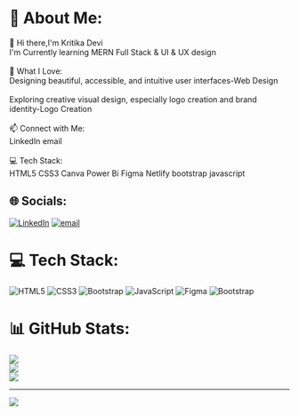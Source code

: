 # 💫 About Me:
👋 Hi there,I'm Kritika Devi<br>I'm Currently learning MERN Full Stack & UI & UX design<br><br>🎨 What I Love:<br>Designing beautiful, accessible, and intuitive user interfaces-Web Design<br><br>Exploring creative visual design, especially logo creation and brand identity-Logo Creation<br><br>📫 Connect with Me:<br>LinkedIn email<br><br>💻 Tech Stack:<br>HTML5 CSS3 Canva Power Bi Figma Netlify bootstrap javascript<br>


## 🌐 Socials:
[![LinkedIn](https://img.shields.io/badge/LinkedIn-%230077B5.svg?logo=linkedin&logoColor=white)](https://linkedin.com/in/https://www.linkedin.com/in/kiruthikadevi-g/) [![email](https://img.shields.io/badge/Email-D14836?logo=gmail&logoColor=white)](mailto:kiruthikaganesan241@gmail.com) 

# 💻 Tech Stack:
![HTML5](https://img.shields.io/badge/html5-%23E34F26.svg?style=for-the-badge&logo=html5&logoColor=white) ![CSS3](https://img.shields.io/badge/css3-%231572B6.svg?style=for-the-badge&logo=css3&logoColor=white) ![Bootstrap](https://img.shields.io/badge/bootstrap-%238511FA.svg?style=for-the-badge&logo=bootstrap&logoColor=white) ![JavaScript](https://img.shields.io/badge/javascript-%23323330.svg?style=for-the-badge&logo=javascript&logoColor=%23F7DF1E) ![Figma](https://img.shields.io/badge/figma-%23F24E1E.svg?style=for-the-badge&logo=figma&logoColor=white) ![Bootstrap](https://img.shields.io/badge/bootstrap-%238511FA.svg?style=for-the-badge&logo=bootstrap&logoColor=white)
# 📊 GitHub Stats:
![](https://github-readme-stats.vercel.app/api?username=Kiruthika241&theme=dark&hide_border=true&include_all_commits=true&count_private=true)<br/>
![](https://nirzak-streak-stats.vercel.app/?user=Kiruthika241&theme=dark&hide_border=true)<br/>
![](https://github-readme-stats.vercel.app/api/top-langs/?username=Kiruthika241&theme=dark&hide_border=true&include_all_commits=true&count_private=true&layout=compact)

---
[![](https://visitcount.itsvg.in/api?id=Kiruthika241&icon=0&color=0)](https://visitcount.itsvg.in)

<!-- Proudly created with GPRM ( https://gprm.itsvg.in ) -->
